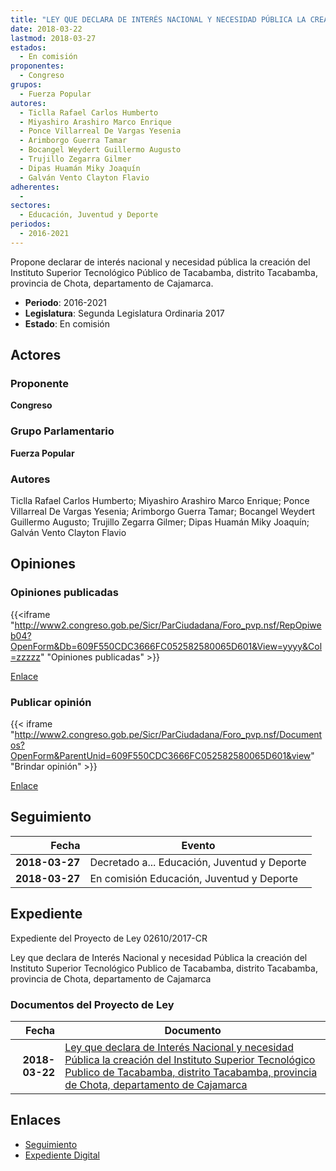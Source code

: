 ```yaml
---
title: "LEY QUE DECLARA DE INTERÉS NACIONAL Y NECESIDAD PÚBLICA LA CREACIÓN DEL INSTITUTO TECNOLÓGICO PÚBLICO DE TACABAMBA, DISTRITO TACABAMBA, PROVINCIA DE CHOTA, DEPARTAMENTO DE CAJAMARCA"
date: 2018-03-22
lastmod: 2018-03-27
estados: 
  - En comisión
proponentes: 
  - Congreso
grupos: 
  - Fuerza Popular
autores: 
  - Ticlla Rafael Carlos Humberto
  - Miyashiro Arashiro Marco Enrique
  - Ponce Villarreal De Vargas Yesenia
  - Arimborgo Guerra Tamar
  - Bocangel Weydert Guillermo Augusto
  - Trujillo Zegarra Gilmer
  - Dipas Huamán Miky Joaquín
  - Galván Vento Clayton Flavio
adherentes: 
  - 
sectores: 
  - Educación, Juventud y Deporte
periodos: 
  - 2016-2021
---
```


Propone declarar de interés nacional y necesidad pública la creación del Instituto Superior Tecnológico Público de Tacabamba, distrito Tacabamba, provincia de Chota, departamento de Cajamarca.

- **Periodo**: 2016-2021
- **Legislatura**: Segunda Legislatura Ordinaria 2017
- **Estado**: En comisión

## Actores

### Proponente

**Congreso**

### Grupo Parlamentario

**Fuerza Popular**

### Autores

Ticlla Rafael Carlos Humberto; Miyashiro Arashiro Marco Enrique; Ponce Villarreal De Vargas Yesenia; Arimborgo Guerra Tamar; Bocangel Weydert Guillermo Augusto; Trujillo Zegarra Gilmer; Dipas Huamán Miky Joaquín; Galván Vento Clayton Flavio


## Opiniones

### Opiniones publicadas

{{<iframe "http://www2.congreso.gob.pe/Sicr/ParCiudadana/Foro_pvp.nsf/RepOpiweb04?OpenForm&Db=609F550CDC3666FC052582580065D601&View=yyyy&Col=zzzzz" "Opiniones publicadas" >}}

[Enlace](http://www2.congreso.gob.pe/Sicr/ParCiudadana/Foro_pvp.nsf/RepOpiweb04?OpenForm&Db=609F550CDC3666FC052582580065D601&View=yyyy&Col=zzzzz)
### Publicar opinión

{{< iframe "http://www2.congreso.gob.pe/Sicr/ParCiudadana/Foro_pvp.nsf/Documentos?OpenForm&ParentUnid=609F550CDC3666FC052582580065D601&view" "Brindar opinión" >}}

[Enlace](http://www2.congreso.gob.pe/Sicr/ParCiudadana/Foro_pvp.nsf/Documentos?OpenForm&ParentUnid=609F550CDC3666FC052582580065D601&view)

## Seguimiento

| Fecha | Evento |
|------:|--------|
| **2018-03-27** | Decretado a... Educación, Juventud y Deporte|
| **2018-03-27** | En comisión Educación, Juventud y Deporte|


## Expediente

Expediente del Proyecto de Ley 02610/2017-CR

Ley que declara de Interés Nacional y necesidad Pública la creación del Instituto Superior Tecnológico Publico de Tacabamba, distrito Tacabamba, provincia de Chota, departamento de Cajamarca


### Documentos del Proyecto de Ley

| Fecha | Documento |
|------:|--------|
| **2018-03-22** | [Ley que declara de Interés Nacional y necesidad Pública la creación del Instituto Superior Tecnológico Publico de Tacabamba, distrito Tacabamba, provincia de Chota, departamento de Cajamarca](http://www.leyes.congreso.gob.pe/Documentos/2016_2021/Proyectos_de_Ley_y_de_Resoluciones_Legislativas/PL0261020180322..pdf) |

## Enlaces 

- [Seguimiento](http://www2.congreso.gob.pehttp://www2.congreso.gob.pe/Sicr/TraDocEstProc/CLProLey2016.nsf/f7fff46988ca05b1052578e100829cc7/f994b6b784566bf205258258005fb652?OpenDocument)
- [Expediente Digital](http://www2.congreso.gob.pehttp://www2.congreso.gob.pe/Sicr/TraDocEstProc/CLProLey2016.nsf/f7fff46988ca05b1052578e100829cc7/f994b6b784566bf205258258005fb652?OpenDocument&Click=05257FB7005EB655.eb71d0cf91d8294e05256cdf006b5706/$Body/0.1C6C)
